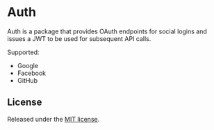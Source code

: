 # Auth <a name="auth"></a>

Auth is a package that provides OAuth endpoints for social logins and issues a JWT to be used for subsequent API calls.

Supported:

* Google
* Facebook
* GitHub

## License
Released under the [MIT license](LICENSE.md).

[1]: http://golang.org/ "Go Language"

